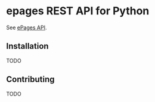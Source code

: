 epages REST API for Python
==========================

See [ePages API](https://developer.epages.com/).


Installation
------------

TODO


Contributing
------------

TODO
